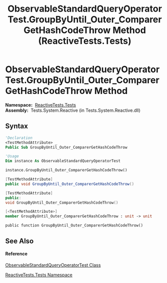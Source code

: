﻿---
title: ObservableStandardQueryOperatorTest.GroupByUntil_Outer_ComparerGetHashCodeThrow Method  (ReactiveTests.Tests)
TOCTitle: GroupByUntil_Outer_ComparerGetHashCodeThrow Method
ms:assetid: M:ReactiveTests.Tests.ObservableStandardQueryOperatorTest.GroupByUntil_Outer_ComparerGetHashCodeThrow
ms:mtpsurl: https://msdn.microsoft.com/en-us/library/reactivetests.tests.observablestandardqueryoperatortest.groupbyuntil_outer_comparergethashcodethrow(v=VS.103)
ms:contentKeyID: 36620476
ms.date: 06/28/2011
mtps_version: v=VS.103
f1_keywords:
- ReactiveTests.Tests.ObservableStandardQueryOperatorTest.GroupByUntil_Outer_ComparerGetHashCodeThrow
dev_langs:
- CSharp
- JScript
- VB
- FSharp
- c++
---

# ObservableStandardQueryOperatorTest.GroupByUntil\_Outer\_ComparerGetHashCodeThrow Method

**Namespace:**  [ReactiveTests.Tests](hh289046\(v=vs.103\).md)  
**Assembly:**  Tests.System.Reactive (in Tests.System.Reactive.dll)

## Syntax

``` vb
'Declaration
<TestMethodAttribute> _
Public Sub GroupByUntil_Outer_ComparerGetHashCodeThrow
```

``` vb
'Usage
Dim instance As ObservableStandardQueryOperatorTest

instance.GroupByUntil_Outer_ComparerGetHashCodeThrow()
```

``` csharp
[TestMethodAttribute]
public void GroupByUntil_Outer_ComparerGetHashCodeThrow()
```

``` c++
[TestMethodAttribute]
public:
void GroupByUntil_Outer_ComparerGetHashCodeThrow()
```

``` fsharp
[<TestMethodAttribute>]
member GroupByUntil_Outer_ComparerGetHashCodeThrow : unit -> unit 
```

``` jscript
public function GroupByUntil_Outer_ComparerGetHashCodeThrow()
```

## See Also

#### Reference

[ObservableStandardQueryOperatorTest Class](hh288944\(v=vs.103\).md)

[ReactiveTests.Tests Namespace](hh289046\(v=vs.103\).md)

